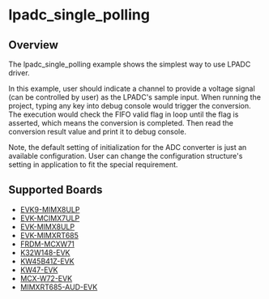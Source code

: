 # lpadc_single_polling

## Overview

The lpadc_single_polling example shows the simplest way to use LPADC driver.

In this example, user should indicate a channel to provide a voltage signal (can be controlled by user) as the LPADC's
sample input. When running the project, typing any key into debug console would trigger the conversion. The execution 
would check the FIFO valid flag in loop until the flag is asserted, which means the conversion is completed. 
Then read the conversion result value and print it to debug console.

Note, the default setting of initialization for the ADC converter is just an available configuration. User can change
the configuration structure's setting in application to fit the special requirement.

## Supported Boards
- [EVK9-MIMX8ULP](../../../_boards/evk9mimx8ulp/driver_examples/lpadc/single_polling/example_board_readme.md)
- [EVK-MCIMX7ULP](../../../_boards/evkmcimx7ulp/driver_examples/lpadc/single_polling/example_board_readme.md)
- [EVK-MIMX8ULP](../../../_boards/evkmimx8ulp/driver_examples/lpadc/single_polling/example_board_readme.md)
- [EVK-MIMXRT685](../../../_boards/evkmimxrt685/driver_examples/lpadc/single_polling/example_board_readme.md)
- [FRDM-MCXW71](../../../_boards/frdmmcxw71/driver_examples/lpadc/single_polling/example_board_readme.md)
- [K32W148-EVK](../../../_boards/k32w148evk/driver_examples/lpadc/single_polling/example_board_readme.md)
- [KW45B41Z-EVK](../../../_boards/kw45b41zevk/driver_examples/lpadc/single_polling/example_board_readme.md)
- [KW47-EVK](../../../_boards/kw47evk/driver_examples/lpadc/single_polling/example_board_readme.md)
- [MCX-W72-EVK](../../../_boards/mcxw72evk/driver_examples/lpadc/single_polling/example_board_readme.md)
- [MIMXRT685-AUD-EVK](../../../_boards/mimxrt685audevk/driver_examples/lpadc/single_polling/example_board_readme.md)
